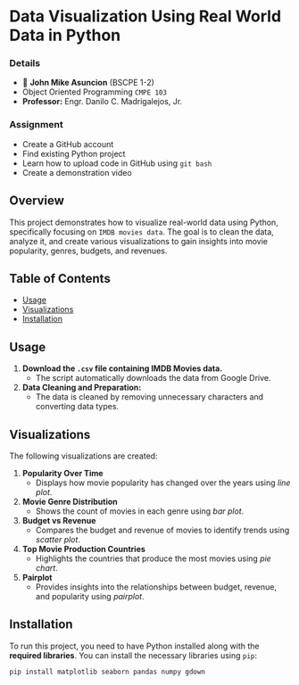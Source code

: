 # Data Visualization Using Real World Data in Python

### Details
- :ninja: **John Mike Asuncion** (BSCPE 1-2)
- Object Oriented Programming `CMPE 103`
- **Professor:** Engr. Danilo C. Madrigalejos, Jr.
### **Assignment**
- Create a GitHub account
- Find existing Python project
- Learn how to upload code in GitHub using `git bash`
- Create a demonstration video
## Overview
This project demonstrates how to visualize real-world data using Python, specifically focusing on `IMDB movies data`. The goal is to clean the data, analyze it, and create various visualizations to gain insights into movie popularity, genres, budgets, and revenues.
## Table of Contents
- [Usage](#usage)
- [Visualizations](#visualizations)
- [Installation](#installation)
## Usage
1. **Download the `.csv` file containing IMDB Movies data.**
    - The script automatically downloads the data from Google Drive.
2. **Data Cleaning and Preparation:**
    - The data is cleaned by removing unnecessary characters and converting data types.
## Visualizations
The following visualizations are created:
1. **Popularity Over Time**
   - Displays how movie popularity has changed over the years using *line plot*.
2. **Movie Genre Distribution**
   - Shows the count of movies in each genre using *bar plot*.
3. **Budget vs Revenue**
   - Compares the budget and revenue of movies to identify trends using *scatter plot*.
4. **Top Movie Production Countries**
   - Highlights the countries that produce the most movies using *pie chart*.
5. **Pairplot**
   - Provides insights into the relationships between budget, revenue, and popularity using *pairplot*.
## Installation
To run this project, you need to have Python installed along with the **required libraries**. You can install the necessary libraries using `pip`:
```bash
pip install matplotlib seaborn pandas numpy gdown

